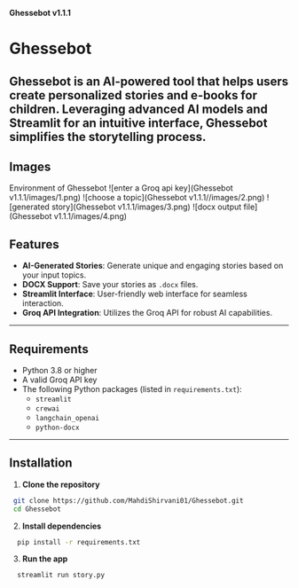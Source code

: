 **Ghessebot v1.1.1**

# Ghessebot

Ghessebot is an AI-powered tool that helps users create personalized stories and e-books for children. Leveraging advanced AI models and Streamlit for an intuitive interface, Ghessebot simplifies the storytelling process.
---
## Images
Environment of Ghessebot
![enter a Groq api key](Ghessebot v1.1.1/images/1.png)
![choose a topic](Ghessebot v1.1.1//images/2.png)
![generated story](Ghessebot v1.1.1/images/3.png)
![docx output file](Ghessebot v1.1.1/images/4.png)

## Features

- **AI-Generated Stories**: Generate unique and engaging stories based on your input topics.
- **DOCX Support**: Save your stories as `.docx` files.
- **Streamlit Interface**: User-friendly web interface for seamless interaction.
- **Groq API Integration**: Utilizes the Groq API for robust AI capabilities.

---

## Requirements

- Python 3.8 or higher
- A valid Groq API key
- The following Python packages (listed in `requirements.txt`):
  - `streamlit`
  - `crewai`
  - `langchain_openai`
  - `python-docx`

---

## Installation

1. **Clone the repository**
  ```bash
   git clone https://github.com/MahdiShirvani01/Ghessebot.git
   cd Ghessebot
  ```
2. **Install dependencies**
  ```bash
    pip install -r requirements.txt
  ```
3. **Run the app**
  ```bash
    streamlit run story.py
  ```
